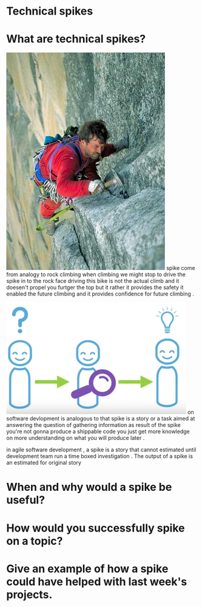 # Technical spikes

# What are technical spikes?
![spicke come from](spick.jpg)
spike come from analogy to rock climbing when climbing we might stop to drive the spike in to the rock face driving this bike is not the actual climb and it doesen't propel you furtger the top but it rather it provides the safety it enabled the future climbing and it provides confidence for future climbing .

![spike software devlopment](spick2.png)
on software devlopment is analogous to that spike is a story or a task aimed at answering the question of gathering information as result of the spike you're not gonna produce a shippable code you just get more knowledge on more understanding on what you will produce later .

in agile software development , a spike is a story that cannot estimated until development team run a time boxed investigation .
The output of a spike is an estimated for original story






# When and why would a spike be useful?
# How would you successfully spike on a topic?
# Give an example of how a spike could have helped with last week's projects.